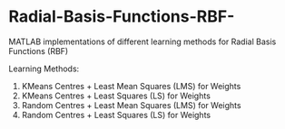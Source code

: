 # Radial-Basis-Functions-RBF-
MATLAB implementations of different learning methods for Radial Basis Functions (RBF)

Learning Methods:
1. KMeans Centres + Least Mean Squares (LMS) for Weights
2. KMeans Centres + Least Squares (LS) for Weights
3. Random Centres + Least Mean Squares (LMS) for Weights
4. Random Centres + Least Squares (LS) for Weights
